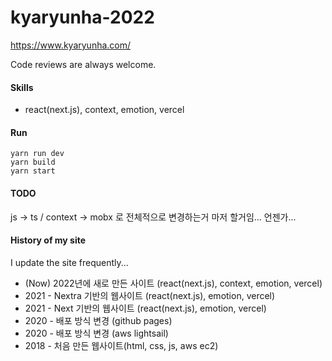 # kyaryunha-2022

https://www.kyaryunha.com/

Code reviews are always welcome.

#### Skills
- react(next.js), context, emotion, vercel

#### Run
```shell
yarn run dev
yarn build
yarn start
```

#### TODO

js -> ts / context -> mobx 로 전체적으로 변경하는거 마저 할거임... 언젠가...


#### History of my site
I update the site frequently...

- (Now) 2022년에 새로 만든 사이트 (react(next.js), context, emotion, vercel)
- 2021 - Nextra 기반의 웹사이트 (react(next.js), emotion, vercel)
- 2021 - Next 기반의 웹사이트 (react(next.js), emotion, vercel)
- 2020 - 배포 방식 변경 (github pages)
- 2020 - 배포 방식 변경 (aws lightsail)
- 2018 - 처음 만든 웹사이트(html, css, js, aws ec2)
